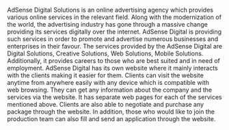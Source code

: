 AdSense Digital Solutions is an online advertising agency which provides various online services 
in the relevant field. Along with the modernization of the world, the advertising industry has gone 
through a massive change providing its services digitally over the internet. AdSense Digital is 
providing such services in order to promote and advertise numerous businesses and enterprises 
in their favour. The services provided by the AdSense Digital are Digital Solutions, Creative 
Solutions, Web Solutions, Mobile Solutions. Additionally, it provides careers to those who are 
best suited and in need of employment.
AdSense Digital has its own website where it mainly interacts with the clients making it easier 
for them. Clients can visit the website anytime from anywhere easily with any device which is 
compatible with web browsing. They can get any information about the company and the 
services via the website. It has separate web pages for each of the services mentioned above. 
Clients are also able to negotiate and purchase any package through the website. In addition, 
those who would like to join the production team can also fill and send an application through 
the website.
